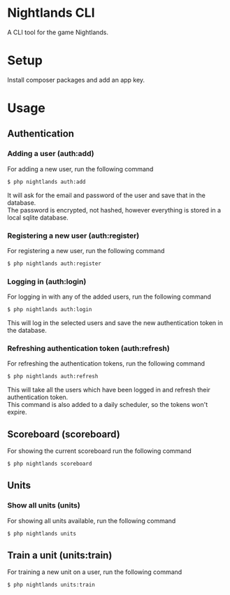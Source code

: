 # Nightlands CLI

A CLI tool for the game Nightlands.


# Setup
Install composer packages and add an app key.

# Usage

## Authentication

### Adding a user (auth:add)
For adding a new user, run the following command
```bash
$ php nightlands auth:add
```
It will ask for the email and password of the user and save that in the database.  
The password is encrypted, not hashed, however everything is stored in a local sqlite database.

### Registering a new user (auth:register)
For registering a new user, run the following command
```bash
$ php nightlands auth:register
```

### Logging in (auth:login)
For logging in with any of the added users, run the following command
```bash
$ php nightlands auth:login
```

This will log in the selected users and save the new authentication token in the database.

### Refreshing authentication token (auth:refresh)
For refreshing the authentication tokens, run the following command
```bash
$ php nightlands auth:refresh
```

This will take all the users which have been logged in and refresh their authentication token.  
This command is also added to a daily scheduler, so the tokens won't expire.

## Scoreboard (scoreboard)
For showing the current scoreboard run the following command
```bash
$ php nightlands scoreboard
```

## Units

### Show all units (units)
For showing all units available, run the following command
```bash
$ php nightlands units
```

## Train a unit (units:train)
For training a new unit on a user, run the following command
```bash
$ php nightlands units:train
```

